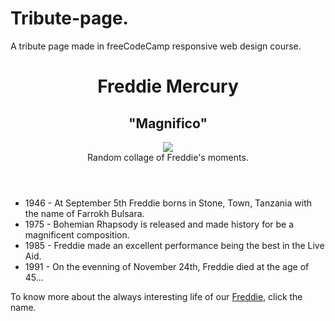 # Tribute-page.
A tribute page made in freeCodeCamp responsive web design course.
<!DOCTYPE html>
<html lang="en">
  <main id="main">
    <meta charset="UTF-8">
    <meta name="viewport" content="width=device-width, initial-scale=1.0">
    <title id="title">Freddie's life resume</title>
    <link href="styles.css" rel="stylesheet">
      <header>
    <div id="title">
      <h1>Freddie Mercury</h1>
      <h2>"Magnifico"</h2>
      </div>
      <div id="img-div">
        <img id="image" src="https://images-wixmp-ed30a86b8c4ca887773594c2.wixmp.com/f/d915f68d-30a5-4c0f-806e-1c8cf0c2f5d4/d2h7p4o-c3d543e1-be32-4cd7-b10d-491ea128904f.jpg/v1/fill/w_900,h_543,q_75,strp/freddie_mercury_collage_by_venisse_vincent_d2h7p4o-fullview.jpg?token=eyJ0eXAiOiJKV1QiLCJhbGciOiJIUzI1NiJ9.eyJzdWIiOiJ1cm46YXBwOjdlMGQxODg5ODIyNjQzNzNhNWYwZDQxNWVhMGQyNmUwIiwiaXNzIjoidXJuOmFwcDo3ZTBkMTg4OTgyMjY0MzczYTVmMGQ0MTVlYTBkMjZlMCIsIm9iaiI6W1t7ImhlaWdodCI6Ijw9NTQzIiwicGF0aCI6IlwvZlwvZDkxNWY2OGQtMzBhNS00YzBmLTgwNmUtMWM4Y2YwYzJmNWQ0XC9kMmg3cDRvLWMzZDU0M2UxLWJlMzItNGNkNy1iMTBkLTQ5MWVhMTI4OTA0Zi5qcGciLCJ3aWR0aCI6Ijw9OTAwIn1dXSwiYXVkIjpbInVybjpzZXJ2aWNlOmltYWdlLm9wZXJhdGlvbnMiXX0.uPr1NEkPZmCcSwIvTNqSR4xAJlzKrMOjnv5HbP9LohU">
        <div id="img-caption">
   <caption>Random collage of Freddie's moments.</caption>
          </div> 
        </div> 
      </header>
      <body>
        <div id="tribute-info">
          <ul>
            <li><time datetime="1946">1946</time> - At September 5th Freddie borns in Stone, Town, Tanzania with the name of Farrokh Bulsara.</li>
            <li><time datetime="1975">1975</time> - Bohemian Rhapsody is released and made history for be a magnificent composition.</li>
            <li><time datetime="1985">1985</time> - Freddie made an excellent performance being the best in the Live Aid.</li>
            <li><time datetime="1991">1991</time> - On the evenning of November 24th, Freddie died at the age of 45...</li>
            <ul/>
          </div>
        </body>
        <footer>
          <div>
          <section> To know more about the always interesting life of our <a target="_blank" id="tribute-link" href="https://en.wikipedia.org/wiki/Freddie_Mercury">Freddie</a>, click the name.</section>
          </div>
          </footer>
        </main>
        </html>
    
